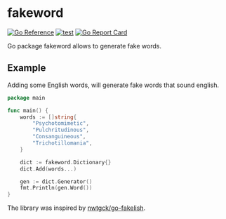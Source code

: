# fakeword

[![Go Reference](https://pkg.go.dev/badge/github.com/thde/fakeword.svg)](https://pkg.go.dev/github.com/thde/fakeword) [![test](https://github.com/thde/fakeword/actions/workflows/test.yml/badge.svg)](https://github.com/thde/fakeword/actions/workflows/test.yml) [![Go Report Card](https://goreportcard.com/badge/github.com/thde/fakeword)](https://goreportcard.com/report/github.com/thde/fakeword)

Go package fakeword allows to generate fake words.

## Example

Adding some English words, will generate fake words that sound english.

```go
package main

func main() {
    words := []string{
		"Psychotomimetic",
		"Pulchritudinous",
		"Consanguineous",
		"Trichotillomania",
	}

	dict := fakeword.Dictionary{}
	dict.Add(words...)

	gen := dict.Generator()
	fmt.Println(gen.Word())
}
```

The library was inspired by [nwtgck/go-fakelish](https://github.com/nwtgck/go-fakelish).
